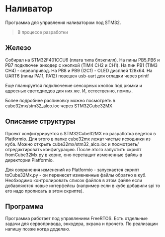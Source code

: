 # Наливатор

Программа для управления наливатором под STM32.

> В процессе разработки

## Железо

Собирал на STM32F401CCU6 (плата типа блэкпилл).
На пины PB5,PB6 и PB7 подключен энкодер с кнопкой (TIM4 CH2 и CH1). На пин PB1 (TIM3 CH4) - сервопривод. На PB8 и PB9 (I2C1) - OLED дисплей 128x64.
На UART6 (пины PA11, PA12) повешен usb-uart для отладки через printf

Еще планируется подключение сенсорных кнопок под рюмки и адресных светодиодов для них же. И, естественно, помпы.

Более подробнее распиновку можно посмотреть в cube32mx/stm32_alco.ioc через STM32Cube32MX

## Описание структуры

Проект конфигурируется в STM32Cube32MX но разработка ведется в Platformio. Для этого в папке cube32mx лежат чистые исходники из куба. Можно открыть cube32mx/stm32_alco.ioc и посмотреть/отредактировать конфигурацию. После этого запустить скрипт fromCube32Mx.py в корне, оно перетащит измененные файлы в директории Platformio.

Для сохранения изменений из Platformio - запускается скрипт toCube32Mx.py - он перенесет измененные файлы обратно в куб. Необходимо контролировать список файлов в этом файле если добавляются новые интерфейсы (например если в кубе добавили spi то его надо прописать в этом скрипте).

## Программа

Программа работает под управлением FreeRTOS. Есть отдельные задачи для сервопривода, энкодера, экрана и прочего. По реализации напишу позже когда доделаю.
